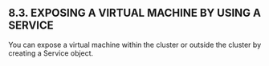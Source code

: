 ## 8.3. EXPOSING A VIRTUAL MACHINE BY USING A SERVICE

You can expose a virtual machine within the cluster or outside the cluster by creating a Service object.

